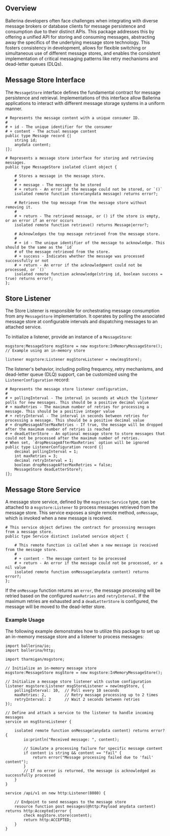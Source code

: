 ## Overview

Ballerina developers often face challenges when integrating with diverse message brokers or database clients for message persistence and consumption due to their distinct APIs. This package addresses this by offering a unified API for storing and consuming messages, abstracting away the specifics of the underlying message store technology. This fosters consistency in development, allows for flexible switching or simultaneous use of different message stores, and enables the consistent implementation of critical messaging patterns like retry mechanisms and dead-letter queues (DLQs).

## Message Store Interface

The `MessageStore` interface defines the fundamental contract for message persistence and retrieval. Implementations of this interface allow Ballerina applications to interact with different message storage systems in a uniform manner.

```ballerina
# Represents the message content with a unique consumer ID.
#
# + id - The unique identifier for the consumer
# + content - The actual message content
public type Message record {|
    string id;
    anydata content;
|};

# Represents a message store interface for storing and retrieving messages.
public type MessageStore isolated client object {

    # Stores a message in the message store.
    #
    # + message - The message to be stored
    # + return - An error if the message could not be stored, or `()`
    isolated remote function store(anydata message) returns error?;

    # Retrieves the top message from the message store without removing it.
    #
    # + return - The retrieved message, or () if the store is empty, or an error if an error occurs
    isolated remote function retrieve() returns Message|error?;

    # Acknowledges the top message retrieved from the message store.
    #
    # + id - The unique identifier of the message to acknowledge. This should be the same as the `id`
    # of the message retrieved from the store.
    # + success - Indicates whether the message was processed successfully or not
    # + return - An error if the acknowledgment could not be processed, or `()`
    isolated remote function acknowledge(string id, boolean success = true) returns error?;
};
```

## Store Listener

The Store Listener is responsible for orchestrating message consumption from any `MessageStore` implementation. It operates by polling the associated message store at configurable intervals and dispatching messages to an attached service.

To initialize a listener, provide an instance of a `MessageStore`:

```ballerina
msgstore:MessageStore msgStore = new msgstore:InMemoryMessageStore(); // Example using an in-memory store

listener msgstore:Listener msgStoreListener = new(msgStore);
```

The listener's behavior, including polling frequency, retry mechanisms, and dead-letter queue (DLQ) support, can be customized using the `ListenerConfiguration` record:

```ballerina
# Represents the message store listener configuration,
#
# + pollingInterval - The interval in seconds at which the listener polls for new messages. This should be a positive decimal value
# + maxRetries - The maximum number of retries for processing a message. This should be a positive integer value
# + retryInterval - The interval in seconds between retries for processing a message. This should be a positive decimal value
# + dropMessageAfterMaxRetries - If true, the message will be dropped after the maximum number of retries is reached
# + deadLetterStore - An optional message store to store messages that could not be processed after the maximum number of retries.
# When set, `dropMessageAfterMaxRetries` option will be ignored
public type ListenerConfiguration record {|
    decimal pollingInterval = 1;
    int maxRetries = 3;
    decimal retryInterval = 1;
    boolean dropMessageAfterMaxRetries = false;
    MessageStore deadLetterStore?;
|};
```

## Message Store Service

A message store service, defined by the `msgstore:Service` type, can be attached to a `msgstore:Listener` to process messages retrieved from the message store. This service exposes a single remote method, `onMessage`, which is invoked when a new message is received.

```ballerina
# This service object defines the contract for processing messages from a message store.
public type Service distinct isolated service object {

    # This remote function is called when a new message is received from the message store.
    #
    # + content - The message content to be processed
    # + return - An error if the message could not be processed, or a nil value
    isolated remote function onMessage(anydata content) returns error?;
};
```

If the `onMessage` function returns an `error`, the message processing will be retried based on the configured `maxRetries` and `retryInterval`. If the maximum retries are exhausted and a `deadLetterStore` is configured, the message will be moved to the dead-letter store.

### Example Usage

The following example demonstrates how to utilize this package to set up an in-memory message store and a listener to process messages:

```ballerina
import ballerina/io;
import ballerina/http;

import tharmigan/msgstore;

// Initialize an in-memory message store
msgstore:MessageStore msgStore = new msgstore:InMemoryMessageStore();

// Initialize a message store listener with custom configuration
listener msgstore:Listener msgStoreListener = new(msgStore, {
    pollingInterval: 10,  // Poll every 10 seconds
    maxRetries: 2,        // Retry message processing up to 2 times
    retryInterval: 2      // Wait 2 seconds between retries
});

// Define and attach a service to the listener to handle incoming messages
service on msgStoreListener {

    isolated remote function onMessage(anydata content) returns error? {
        io:println("Received message: ", content);

        // Simulate a processing failure for specific message content
        if content is string && content == "fail" {
            return error("Message processing failed due to 'fail' content");
        }
        // If no error is returned, the message is acknowledged as successfully processed
    }
}

service /api/v1 on new http:Listener(8080) {

    // Endpoint to send messages to the message store
    resource function post messages(@http:Payload anydata content) returns http:Accepted|error {
        check msgStore.store(content);
        return http:ACCEPTED;
    }
}
```
